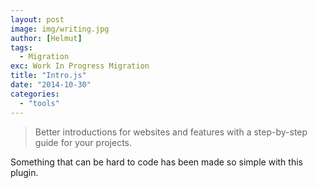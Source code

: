 ```yaml
---
layout: post
image: img/writing.jpg
author: [Helmut]
tags:
  - Migration
exc: Work In Progress Migration
title: "Intro.js"
date: "2014-10-30"
categories: 
  - "tools"
---
```


> Better introductions for websites and features with a step-by-step guide for your projects.

Something that can be hard to code has been made so simple with this plugin.
